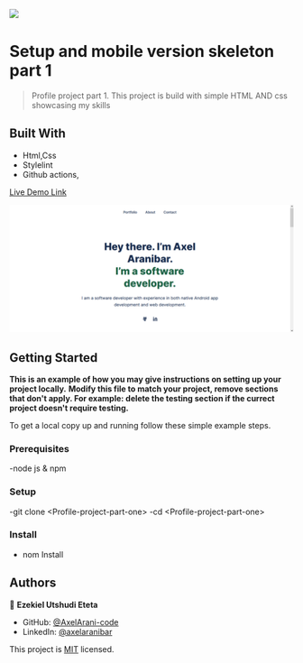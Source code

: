 ![](https://img.shields.io/badge/Microverse-blueviolet)

# Setup and mobile version skeleton part 1

> Profile project part 1.
This project is build with simple HTML AND css showcasing my skills

## Built With

- Html,Css
- Stylelint
- Github actions,

[Live Demo Link](https://axelarani-code.github.io/Porfolio_My/)

![image](https://github.com/AxelArani-code/Porfolio_My/blob/main/Images/Screenshot_5.png?raw=true)



## Getting Started

**This is an example of how you may give instructions on setting up your project locally.**
**Modify this file to match your project, remove sections that don't apply. For example: delete the testing section if the currect project doesn't require testing.**


To get a local copy up and running follow these simple example steps.

### Prerequisites
-node js & npm

### Setup
-git clone \<Profile-project-part-one>
-cd \<Profile-project-part-one>

### Install
- nom Install

<!--### Usage -->

<!--### Run tests-->

<!--### Deployment-->



## Authors

👤 **Ezekiel Utshudi Eteta**

- GitHub: [@AxelArani-code](https://github.com/AxelArani-code)
- LinkedIn: [@axelaranibar](https://www.linkedin.com/in/axel-aranibar-942767198/)


This project is [MIT](./MIT.md) licensed.
